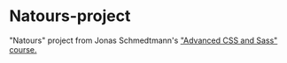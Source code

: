 # Natours-project
"Natours" project from Jonas Schmedtmann's ["Advanced CSS and Sass" course.](https://www.udemy.com/course/advanced-css-and-sass/)
